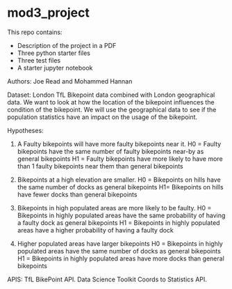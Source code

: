 # mod3_project

This repo contains:
* Description of the project in a PDF
* Three python starter files
* Three test files
* A starter jupyter notebook

Authors:
Joe Read and Mohammed Hannan

Dataset:
London TfL Bikepoint data combined with London geographical data.
We want to look at how the location of the bikepoint influences the condition
of the bikepoint. We will use the geographical data to see if the population
statistics have an impact on the usage of the bikepoint.

Hypotheses:


1) A Faulty bikepoints will have more faulty bikepoints near it. 
H0 = Faulty bikepoints have the same number of faulty bikepoints near-by as general bikepoints
H1 = Faulty bikepoints have more likely to have more than 1 faulty bikepoints near them than general bikepoints

2) Bikepoints at a high elevation are smaller.
H0 = Bikepoints on hills have the same number of docks as general bikepoints
H1= Bikepoints on hills have fewer docks than general bikepoints

3) Bikepoints in high populated areas are more likely to be faulty.
H0 = Bikepoints in highly populated areas have the same probability of having a faulty dock as general bikepoints
H1 = Bikepoints in highly populated areas have a higher probability of having a faulty dock

4) Higher populated areas have larger bikepoints
H0 = Bikepoints in highly populated areas have the same number of docks as general bikepoints
H1 = Bikepoints in highly populated areas have more docks than general bikepoints

APIS:
TfL BikePoint API.
Data Science Toolkit Coords to Statistics API.
